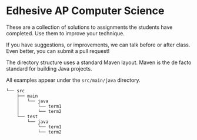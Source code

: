 Edhesive AP Computer Science
===================================

These are a collection of solutions to assignments the students have
completed.  Use them to improve your technique.

If you have suggestions, or improvements, we can talk before or after
class.  Even better, you can submit a pull request!

The directory structure uses a standard Maven layout.  Maven is the
de facto standard for building Java projects.

All examples appear under the `src/main/java` directory.

    └── src
        ├── main
        │   └── java
        │       └── term1
        │       └── term2
        └── test
            └── java
                └── term1
                └── term2

